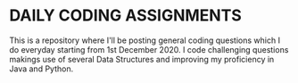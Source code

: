 # DAILY CODING ASSIGNMENTS
This is a repository where I'll be posting general coding questions which I do everyday starting from 1st December 2020. I code challenging questions makings use of several Data Structures and improving my proficiency in Java and Python.
